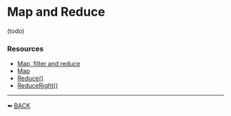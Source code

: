 # Map and Reduce

(todo)

### Resources
-   [Map, filter and reduce](https://medium.com/jsguru/javascript-functional-programming-map-filter-and-reduce-846ff9ba492d)
-   [Map](https://developer.mozilla.org/en-US/docs/Web/JavaScript/Reference/Global_Objects/Array/map)
-   [Reduce()](https://developer.mozilla.org/en-US/docs/Web/JavaScript/Reference/Global_Objects/Array/Reduce)
-   [ReduceRight()](https://developer.mozilla.org/en-US/docs/Web/JavaScript/Reference/Global_Objects/Array/ReduceRight)

---

:arrow_left: [BACK](../README.md)
